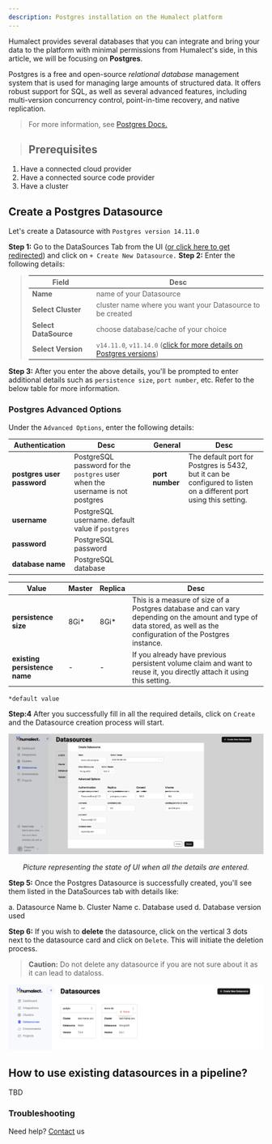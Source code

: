 ```yaml
---
description: Postgres installation on the Humalect platform
---
```


Humalect provides several databases that you can integrate and bring your data to the platform with minimal permissions from Humalect's side, in this article, we will be focusing on **Postgres**.

Postgres is a free and open-source *relational database* management system that is used for managing large amounts of structured data. It offers robust support for SQL, as well as several advanced features, including multi-version concurrency control, point-in-time recovery, and native replication.


> For more information, see [Postgres Docs.](https://www.postgresql.org/docs/)

> ## Prerequisites
1. Have a connected cloud provider
2. Have a connected source code provider
3. Have a cluster

## Create a Postgres Datasource

Let's create a Datasource with `Postgres version 14.11.0`


**Step 1:** Go to the DataSources Tab from the UI ([or click here to get redirected](https://console.humalect.com/user/datasources)) and click on `+ Create New Datasource.`
**Step 2:** Enter the following details:

> | Field | Desc |
> | -- | -- |
> | **Name** | name of your Datasource|
> | **Select Cluster** | cluster name where you want your Datasource to be created |
> | **Select DataSource** | choose database/cache of your choice|
> | **Select Version** | `v14.11.0`, `v11.14.0` ([click for more details on Postgres versions](https://www.postgresql.org/docs/release/))|


**Step 3:** After you enter the above details, you'll be prompted to enter additional details such as `persistence size`, `port number`, etc. Refer to the below table for more information.



### Postgres Advanced Options

Under the `Advanced Options`, enter the following details:

| Authentication | Desc | | General | Desc |
| ---------------------- | ---- | -- | ----------- | ---- |
| **postgres user password** | PostgreSQL password for the `postgres` user when the username is not postgres | | **port number** | The default port for Postgres is 5432, but it can be configured to listen on a different port using this setting. | |
| **username** | PostgreSQL username. default value if `postgres` | | | |
| **password** | PostgreSQL password | | | |
| **database name** | PostgreSQL database | | | |


| Value | Master | Replica | Desc |
| ------------------------- | ------ | ------- | ---- |
| **persistence size** | 8Gi* | 8Gi* | This is a measure of size of a Postgres database and can vary depending on the amount and type of data stored, as well as the configuration of the Postgres instance. |
| **existing persistence name** | - | - | If you already have previous persistent volume claim and want to reuse it, you directly attach it using this setting. |

`*default value`



**Step:4** After you successfully fill in all the required details, click on `Create` and the Datasource creation process will start.

![postgres-1](./../../static/img/postgres-1.png)

<center><i>Picture representing the state of UI when all the details are entered.</i></center>


**Step 5:** Once the Postgres Datasource is successfully created, you'll see them listed in the DataSources tab with details like:

 a. Datasource Name
 b. Cluster Name
 c. Database used
 d. Database version used

**Step 6:** If you wish to **delete** the datasource, click on the vertical 3 dots next to the datasource card and click on `Delete`. This will initiate the deletion process.

> **Caution:** Do not delete any datasource if you are not sure about it as it can lead to dataloss.


![datasource_mongo-2](./../../static/img/datasource_mongo-2.png)


## How to use existing datasources in a pipeline?
TBD

### Troubleshooting
Need help? [Contact](./../Contact-us/reach-out-to-us) us

